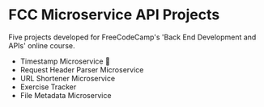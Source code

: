 # FCC Microservice API Projects

Five projects developed for FreeCodeCamp's 'Back End Development and APIs' online course.

- Timestamp Microservice 🚧
- Request Header Parser Microservice
- URL Shortener Microservice
- Exercise Tracker
- File Metadata Microservice